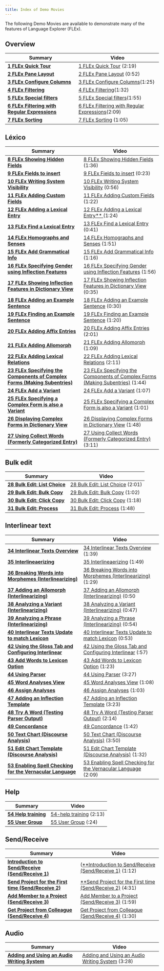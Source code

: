 ```yaml
---
title: Index of Demo Movies
---
```

The following Demo Movies are available to demonstrate many of the features of Language Explorer (FLEx).

## Overview
| Summary                                                                | Video                                                                                                 |
| ---------------------------------------------------------------------- | ----------------------------------------------------------------------------------------------------- |
| [**1 FLEx Quick Tour**](FLEx-vidsum-intro#01)                          | [1 FLEx Quick Tour](https://vimeo.com/showcase/3123523/video/111419885) (2:19)                        |
| [**2 FLEx Pane Layout**](FLEx-vidsum-intro#02)                         | [2 FLEx Pane Layout](https://vimeo.com/showcase/3123523/video/111419886) (0:52)                       |
| [**3 FLEx Configure Columns**](FLEx-vidsum-intro#03)                   | [3 FLEx Configure Columns](https://vimeo.com/showcase/3123523/video/111419888)(1:25)                  |
| [**4 FLEx Filtering** ](FLEx-vidsum-intro#04)                          | [4 FLEx Filtering](https://vimeo.com/showcase/3123523/video/111419890)(1:32)                          |
| [**5 FLEx Special filters**](FLEx-vidsum-intro#05)                     | [5 FLEx Special filters](https://vimeo.com/showcase/3123523/video/111419891)(1:55)                    |
| [**6 FLEx Filtering with Regular Expressions** ](FLEx-vidsum-intro#06) | [6 FLEx Filtering with Regular Expressions](https://vimeo.com/showcase/3123523/video/111421267)(2:09) |
| [**7 FLEx Sorting**](FLEx-vidsum-intro#07)                             | [7 FLEx Sorting](https://vimeo.com/showcase/3123523/video/111421269) (1:05)                           |

## Léxico

| Summary                                                                                              | Video                                                                                                                               |
| ---------------------------------------------------------------------------------------------------- | ----------------------------------------------------------------------------------------------------------------------------------- |
| [**8 FLEx Showing Hidden Fields**](FLEx-vidsum-lexicon#08)                                           | [8 FLEx Showing Hidden Fields](https://vimeo.com/showcase/3123523/video/111421271) (1:36)                                           |
| [**9 FLEx Fields to insert**](Flex-vidsum-lexicon#9)                                                 | [9 FLEx Fields to insert](https://vimeo.com/showcase/3123523/video/111421272) (0:23)                                                |
| [**10 FLEx Writing System Visibility**](Flex-vidsum-lexicon#10)                                      | [10 FLEx Writing System Visibility](https://vimeo.com/showcase/3123523/video/111421275) (0:56)                                      |
| [**11 FLEx Adding Custom Fields**](Flex-vidsum-lexicon#11)                                           | [11 FLEx Adding Custom Fields](https://vimeo.com/showcase/3123523/video/111522255) (1:22)                                           |
| [**12 FLEx Adding a Lexical Entry** ](Flex-vidsum-lexicon#12)                                        | [12 FLEx Adding a Lexical Entry** ](https://vimeo.com/showcase/3123523/video/111522254)(1:24)                                       |
| [**13 FLEx Find a Lexical Entry**](Flex-vidsum-lexicon#13)                                           | [13 FLEx Find a Lexical Entry](https://vimeo.com/showcase/3123523/video/111522253) (0:41)                                           |
| [**14 FLEx Homographs and Senses**](Flex-vidsum-lexicon#14)                                          | [14 FLEx Homographs and Senses](https://vimeo.com/showcase/3123523/video/111522256) (1:51)                                          |
| [**15 FLEx Add Grammatical Info**](Flex-vidsum-lexicon#15)                                           | [15 FLEx Add Grammatical Info](https://vimeo.com/showcase/3123523/video/116262072) (1:16)                                           |
| [**16 FLEx Specifying Gender using Inflection Features**](Flex-vidsum-lexicon#16)                    | [16 FLEx Specifying Gender using Inflection Features](https://vimeo.com/showcase/3123523/video/116262073) (1:56)                    |
| [**17 FLEx Showing Inflection Features in Dictionary View**](Flex-vidsum-lexicon#17)                 | [17 FLEx Showing Inflection Features in Dictionary View](https://vimeo.com/showcase/3123523/video/116262074) (0:35)                 |
| [**18 FLEx Adding an Example Sentence**](Flex-vidsum-lexicon#18)                                     | [18 FLEx Adding an Example Sentence](https://vimeo.com/showcase/3123523/video/116262081) (0:30)                                     |
| [**19 FLEx Finding an Example Sentence**](Flex-vidsum-lexicon#19)                                    | [19 FLEx Finding an Example Sentence](https://vimeo.com/showcase/3123523/video/116262082) (1:20)                                    |
| [**20 FLEx Adding Affix Entries**](Flex-vidsum-lexicon#20)                                           | [20 FLEx Adding Affix Entries](https://vimeo.com/showcase/3123523/video/116264098) (2:01)                                           |
| [**21 FLEx Adding Allomorph**](Flex-vidsum-lexicon#21)                                               | [21 FLEx Adding Allomorph](https://vimeo.com/showcase/3123523/video/116264100) (1:09)                                               |
| [**22 FLEx Adding Lexical Relations**](Flex-vidsum-lexicon#22)                                       | [22 FLEx Adding Lexical Relations](https://vimeo.com/showcase/3123523/video/116264101) (2:11)                                       |
| [**23 FLEx Specifying the Components of Complex Forms (Making Subentries)**](Flex-vidsum-lexicon#23) | [23 FLEx Specifying the Components of Complex Forms (Making Subentries)](https://vimeo.com/showcase/3123523/video/116264102) (1:44) |
| [**24 FLEx Add a Variant**](Flex-vidsum-lexicon#24)                                                  | [24 FLEx Add a Variant](https://vimeo.com/showcase/3123523/video/116264104) (1:07)                                                  |
| [**25 FLEx Specifying a Complex Form is also a Variant**](Flex-vidsum-lexicon#25)                    | [25 FLEx Specifying a Complex Form is also a Variant](https://vimeo.com/showcase/3123523/video/116266119) (1:01)                    |
| [**26 Displaying Complex Forms in Dictionary View**](Flex-vidsum-lexicon#26)                         | [26 Displaying Complex Forms in Dictionary View](https://vimeo.com/showcase/3123523/video/118855078) (1:48)                         |
| [**27 Using Collect Words (Formerly Categorized Entry)**](Flex-vidsum-lexicon#27)                    | [27 Using Collect Words (Formerly Categorized Entry)](https://vimeo.com/showcase/3123523/video/116266123) (3:11)                    |

## Bulk edit
| Summary                                                  | Video                                                                                  |
| -------------------------------------------------------- | -------------------------------------------------------------------------------------- |
| [**28 Bulk Edit: List Choice**](Flex-vidsum-bulkedit#28) | [28 Bulk Edit: List Choice](https://vimeo.com/showcase/3123523/video/116266128) (2:01) |
| [**29 Bulk Edit: Bulk Copy**](Flex-vidsum-bulkedit#29)   | [29 Bulk Edit: Bulk Copy](https://vimeo.com/showcase/3123523/video/116266132) (1:02)   |
| [**30 Bulk Edit: Click Copy**](Flex-vidsum-bulkedit#30)  | [30 Bulk Edit: Click Copy](https://vimeo.com/showcase/3123523/video/116326033) (1:18)  |
| [**31 Bulk Edit: Process**](Flex-vidsum-bulkedit#31)     | [31 Bulk Edit: Process](https://vimeo.com/showcase/3123523/video/116326034) (1:48)     |

## Interlinear text

| Summary                                                                            | Video                                                                                                               |
| ---------------------------------------------------------------------------------- | ------------------------------------------------------------------------------------------------------------------- |
| [**34 Interlinear Texts Overview**](Flex-vidsum-texts#34)                          | [34 Interlinear Texts Overview](https://vimeo.com/showcase/3123523/video/116326037) (1:39)                          |
| [**35 Interlineaerizing**](Flex-vidsum-texts#35)                                   | [35 Interlineaerizing](https://vimeo.com/showcase/3123523/video/117592920) (1:49)                                   |
| [**36 Breaking Words into Morphemes (Interlinearizing)**](Flex-vidsum-texts#36)    | [36 Breaking Words into Morphemes (Interlinearizing)](https://vimeo.com/showcase/3123523/video/129897276) (1:29)    |
| [**37 Adding an Allomorph (Interlinearizing)**](Flex-vidsum-texts#37)              | [37 Adding an Allomorph (Interlinearizing)](https://vimeo.com/showcase/3123523/video/129897283) (0:50               |
| [**38 Analyzing a Variant (Interlinearizing)**](Flex-vidsum-texts#38)              | [38 Analyzing a Variant (Interlinearizing)](https://vimeo.com/showcase/3123523/video/129897288) (0:47)              |
| [**39 Analyzing a Phrase (Interlinearizing)**](Flex-vidsum-texts#39)               | [39 Analyzing a Phrase (Interlinearizing)](https://vimeo.com/showcase/3123523/video/129897290) (0:54)               |
| [**40 Interlinear Texts Update to match Lexicon**](Flex-vidsum-texts#40)           | [40 Interlinear Texts Update to match Lexicon](https://vimeo.com/showcase/3123523/video/129897292) (0:53)           |
| [**42 Using the Gloss Tab and Configuring Interlinear**](Flex-vidsum-texts#42)     | [42 Using the Gloss Tab and Configuring Interlinear](https://vimeo.com/showcase/3123523/video/191684692) (:57)      |
| [**43 Add Words to Lexicon Option**](Flex-vidsum-texts#43)                         | [43 Add Words to Lexicon Option](https://vimeo.com/showcase/3123523/video/191684693) (1:23)                         |
| [**44 Using Parser**](Flex-vidsum-texts#44)                                        | [44 Using Parser](https://vimeo.com/showcase/3123523/video/191684687) (3:27)                                        |
| [**45 Word Analyses View**](Flex-vidsum-texts#45)                                  | [45 Word Analyses View](https://vimeo.com/showcase/3123523/video/191684686) (1:08)                                  |
| [**46 Assign Analyses**](Flex-vidsum-texts#46)                                     | [46 Assign Analyses](https://vimeo.com/showcase/3123523/video/118855079) (1:03)                                     |
| [**47 Adding an Inflection Template**](Flex-vidsum-texts#47)                       | [47 Adding an Inflection Template](https://vimeo.com/showcase/3123523/video/191684690) (3:23)                       |
| [**48 Try A Word (Testing Parser Output)**](Flex-vidsum-texts#48)                  | [48 Try A Word (Testing Parser Output)](https://vimeo.com/showcase/3123523/video/191684689) (2:14)                  |
| [**49 Concordance**](Flex-vidsum-texts#49)                                         | [49 Concordance](https://vimeo.com/showcase/3123523/video/191683746) (1:42)                                         |
| [**50 Text Chart (Discourse Analysis)**](Flex-vidsum-texts#50)                     | [50 Text Chart (Discourse Analysis)](https://vimeo.com/showcase/3123523/video/191684720) (3:50)                     |
| [**51 Edit Chart Template (Discourse Analysis)**](Flex-vidsum-texts#51)            | [51 Edit Chart Template (Discourse Analysis)](https://vimeo.com/showcase/3123523/video/191684719) (1:32)            |
| [**53 Enabling Spell Checking for the Vernacular Language**](Flex-vidsum-texts#53) | [53 Enabling Spell Checking for the Vernacular Language](https://vimeo.com/showcase/3123523/video/191684739) (2:09) |

## Help

| Summary                                      | Video                                                                         |
| -------------------------------------------- | ----------------------------------------------------------------------------- |
| [**54 Help training**](Flex-vidsum-texts#54) | [54-help training](https://vimeo.com/showcase/3123523/video/191684737) (2:13) |
| [**55 User Group**](Flex-vidsum-texts#55)    | [55 User Group](https://vimeo.com/showcase/3123523/video/191684738) (:24)     |

## Send/Receive

| Summary                                                                         | Video                                                                                                           |
| ------------------------------------------------------------------------------- | --------------------------------------------------------------------------------------------------------------- |
| [**Introduction to Send/Receive (Send/Receive 1)**](FLEx-vidsum-sendrec#sr1)    | ([**Introduction to Send/Receive (Send/Receive 1)](https://vimeo.com/showcase/3123523/video/111737713) (1:12)   |
| [**Send Project for the First time (Send/Receive 2)**](FLEx-vidsum-sendrec#sr2) | [**Send Project for the First time (Send/Receive 2)](https://vimeo.com/showcase/3123523/video/111737712) (4:31) |
| [**Add Member to a Project (Send/Receive 3)**](FLEx-vidsum-sendrec#sr3)         | [Add Member to a Project (Send/Receive 3)](https://vimeo.com/showcase/3123523/video/111737711) (1:59)           |
| [**Get Project from Colleague (Send/Receive 4)**](FLEx-vidsum-sendrec#sr4)      | [Get Project from Colleague (Send/Receive 4)](https://vimeo.com/showcase/3123523/video/111737710) (1:30)        |

## Audio

| Summary                                                              | Video                                                                                                 |
| -------------------------------------------------------------------- | ----------------------------------------------------------------------------------------------------- |
| [**Adding and Using an Audio Writing System**](FLEx-vidsum-audio#a1) | [Adding and Using an Audio Writing System](https://vimeo.com/showcase/3123523/video/126138701) (3:28) |
